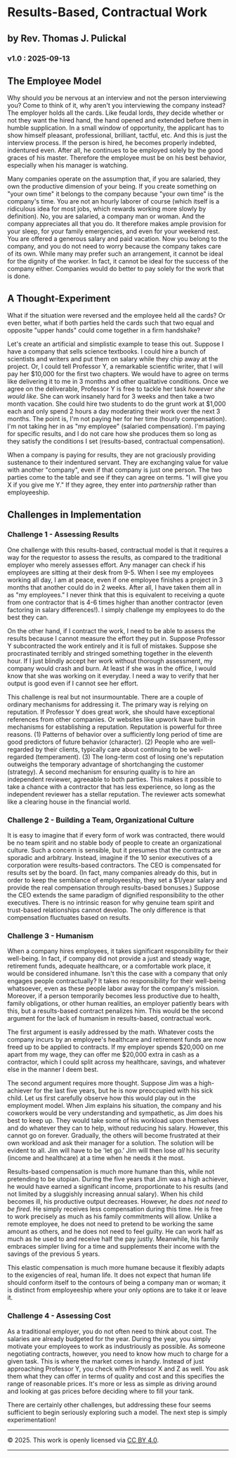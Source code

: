 # Results-Based, Contractual Work
## by Rev. Thomas J. Pulickal
### v1.0 : 2025-09-13

## The Employee Model
Why should *you* be nervous at an interview and not the person interviewing you? Come to think of it, why aren't you interviewing the company instead? The employer holds all the cards. Like feudal lords, *they* decide whether or not they want the hired hand, the hand opened and extended before them in humble supplication. In a small window of opportunity, the applicant has to show himself pleasant, professional, brilliant, tactful, etc. And this is just the interview process. If the person is hired, he becomes properly indebted, indentured even. After all, he continues to be employed solely by the good graces of his master. Therefore the employee must be on his best behavior, especially when his manager is watching.

Many companies operate on the assumption that, if you are salaried, they own the  productive dimension of your being. If you create something on "your own time" it belongs to the company because "your own time" is the company's time. You are not an hourly laborer of course (which itself is a ridiculous idea for most jobs, which rewards working more slowly by definition). No, you are salaried, a company man or woman. And the company appreciates all that you do. It therefore makes ample provision for your sleep, for your family emergencies, and even for your weekend rest. You are offered a generous salary and paid vacation. Now you belong to the company, and you do not need to worry because the company takes care of its own. While many may prefer such an arrangement, it cannot be ideal for the dignity of the worker. In fact, it cannot be ideal for the success of the company either. Companies would do better to pay solely for the work that is done. 

## A Thought-Experiment
What if the situation were reversed and the employee held all the cards? Or even better, what if both parties held the cards such that two equal and opposite "upper hands" could come together in a firm handshake?

Let's create an artificial and simplistic example to tease this out. Suppose I have a company that sells science textbooks. I could hire a bunch of scientists and writers and put them on salary while they chip away at the project. Or, I could tell Professor Y, a remarkable scientific writer, that I will pay her $10,000 for the first two chapters. We would have to agree on terms like delivering it to me in 3 months and other qualitative conditions. Once we agree on the deliverable, Professor Y is  free to tackle her task *however she would like*. She can work insanely hard for 3 weeks and then take a two month vacation. She could hire two students to do the grunt work at $1,000 each and only spend 2 hours a day moderating their work over the next 3 months. The point is, I'm not paying her for her time (hourly compensation). I'm not taking her in as "my employee" (salaried compensation). I'm paying for specific results, and I do not care how she produces them so long as they satisfy the conditions I set (results-based, contractual compensation).

When a company is paying for results, they are not graciously providing sustenance to their indentured servant. They are exchanging value for value with another "company", even if that company is just one person. The two parties come to the table and see if they can agree on terms. "I will give you X if you give me Y." If they agree, they enter into *partnership* rather than employeeship.

## Challenges in Implementation
### Challenge 1 - Assessing Results
One challenge with this results-based, contractual model is that it requires a way for the requestor to assess the results, as compared to the traditional employer who merely assesses effort. Any manager can check if his employees are sitting at their desk from 9-5. When I see my employees working all day, I am at peace, even if one employee finishes a project in 3 months that another could do in 2 weeks. After all, I have taken them all in as "my employees." I never think that this is equivalent to receiving a quote from one contractor that is 4-6 times higher than another contractor (even factoring in salary differences!). I simply challenge my employees to do the best they can. 

On the other hand, if I contract the work, I need to be able to assess the results because I cannot measure the effort they put in. Suppose Professor Y subcontracted the work entirely and it is full of mistakes. Suppose she procrastinated terribly and stringed something together in the eleventh hour. If I just blindly accept her work without thorough assessment, my company would crash and burn. At least if she was in the office, I would know that she was working on it everyday. I need a way to verify that her output is good even if I cannot see her effort. 

This challenge is real but not insurmountable. There are a couple of ordinary mechanisms for addressing it. The primary way is relying on reputation. If Professor Y does great work, she should have exceptional references from other companies. Or websites like upwork have built-in mechanisms for establishing a reputation. Reputation is powerful for three reasons. (1) Patterns of behavior over a sufficiently long period of time are good predictors of future behavior (character). (2) People who are well-regarded by their clients, typically care about continuing to be well-regarded (temperament). (3) The long-term cost of losing one's reputation outweighs the temporary advantage of shortchanging the customer (strategy). A second mechanism for ensuring quality is to hire an independent reviewer, agreeable to both parties. This makes it possible to take a chance with a contractor that has less experience, so long as the independent reviewer has a stellar reputation. The reviewer acts somewhat like a clearing house in the financial world. 

### Challenge 2 - Building a Team, Organizational Culture
It is easy to imagine that if every form of work was contracted, there would be no team spirit and no stable body of people to create an organizational culture. Such a concern is sensible, but it presumes that the contracts are sporadic and arbitrary. Instead, imagine if the 10 senior executives of a corporation were results-based contractors. The CEO is compensated for results set by the board. (In fact, many companies already do this, but in order to keep the semblance of employeeship, they set a $1/year salary and provide the real compensation through results-based bonuses.) Suppose the CEO extends the same paradigm of dignified responsibility to the other executives. There is no intrinsic reason for why genuine team spirit and trust-based relationships cannot develop. The only difference is that compensation fluctuates based on results. 

### Challenge 3 - Humanism
When a company hires employees, it takes significant responsibility for their well-being. In fact, if company did not provide a just and steady wage, retirement funds, adequate healthcare, or a comfortable work place, it would be considered inhumane. Isn't this the case with a company that only engages people contractually? It takes no responsibility for their well-being whatsoever, even as these people labor away for the company's mission. Moreover, if a person temporarily becomes less productive due to health, family obligations, or other human realities, an employer patiently bears with this, but a results-based contract penalizes him. This would be the second argument for the lack of humanism in results-based, contractual work.

The first argument is easily addressed by the math. Whatever costs the company incurs by an employee's healthcare and retirement funds are now freed up to be applied to contracts. If my employer spends $20,000 on me apart from my wage, they can offer me $20,000 extra in cash as a contractor, which I could split across my healthcare, savings, and whatever else in the manner I deem best.

The second argument requires more thought. Suppose Jim was a high-achiever for the last five years, but he is now preoccupied with his sick child. Let us first carefully observe how this would play out in the employment model. When Jim explains his situation, the company and his coworkers would be very understanding and sympathetic, as Jim does his best to keep up. They would take some of his workload upon themselves and do whatever they can to help, without reducing his salary. However, this cannot go on forever. Gradually, the others will become frustrated at their own workload and ask their manager for a solution. The solution will be evident to all. Jim will have to be 'let go.' Jim will then lose *all* his security (income and healthcare) at a time when he needs it the most.

Results-based compensation is much more humane than this, while not pretending to be utopian. During the five years that Jim was a high achiever, he would have earned a significant income, proportionate to his results (and not limited by a sluggishly increasing annual salary). When his child becomes ill, his productive output decreases. However, *he does not need to be fired*. He simply receives less compensation during this time. He is free to work precisely as much as his family commitments will allow. Unlike a remote employee, he does not need to pretend to be working the same amount as others, and he does not need to feel guilty. He can work half as much as he used to and receive half the pay justly. Meanwhile, his family embraces simpler living for a time and supplements their income with the savings of the previous 5 years. 

This elastic compensation is much more humane because it flexibly adapts to the exigencies of real, human life. It does not expect that human life should conform itself to the contours of being a company man or woman; it is distinct from employeeship where your only options are to take it or leave it.
### Challenge 4 - Assessing Cost
As a traditional employer, you do not often need to think about cost. The salaries are already budgeted for the year. During the year, you simply motivate your employees to work as industriously as possible. As someone negotiating contracts, however, you need to know how much to charge for a given task. This is where the market comes in handy. Instead of just approaching Professor Y, you check with Professor X and Z as well. You ask them what they can offer in terms of quality and cost and this specifies the range of reasonable prices. It's more or less as simple as driving around and looking at gas prices before deciding where to fill your tank.

There are certainly other challenges, but addressing these four seems sufficient to begin seriously exploring such a model. The next step is simply experimentation!

* * *
© 2025. This work is openly licensed via [CC BY 4.0](http://creativecommons.org/licenses/by/4.0/).
* * *